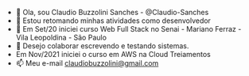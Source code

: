 - 👋 Ola, sou Claudio Buzzolini Sanches - @Claudio-Sanches
- 👀 Estou retomando minhas atividades como desenvolvedor
- 🌱 Em Set/20 iniciei curso Web Full Stack no Senai - Mariano Ferraz - Vila Leopoldina - São Paulo
- 💞️ Desejo colaborar escrevendo e testando sistemas.
- Em Nov/2021 iniciei o curso em AWS na Cloud Treiamentos
- 📫 Meu e-mail claudiobuzzolini@gmail.com

<!---
Claudio-Sanches/Claudio-Sanches is a ✨ special ✨ repository because its `README.md` (this file) appears on your GitHub profile.
You can click the Preview link to take a look at your changes.
--->
